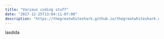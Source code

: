 ```yaml
---
title: "Various coding stuff"
date: "2017-12-25T13:04:11-07:00"
description: "https://thegreatwhiteshark.github.io/thegreatwhiteshark.coding.io"
---
```

lasdida
